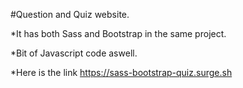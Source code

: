 #Question and Quiz website.

*It has both Sass and Bootstrap in the same project.

*Bit of Javascript code aswell.

*Here is the link https://sass-bootstrap-quiz.surge.sh
